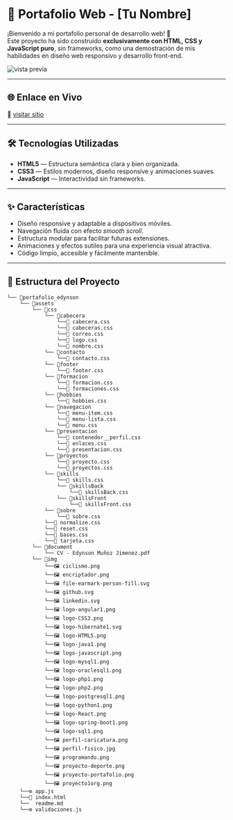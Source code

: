 # 💼 Portafolio Web - [Tu Nombre]

¡Bienvenido a mi portafolio personal de desarrollo web! 🚀  
Este proyecto ha sido construido **exclusivamente con HTML, CSS y JavaScript puro**, sin frameworks, como una demostración de mis habilidades en diseño web responsivo y desarrollo front-end.

![vista previa](assets/img/proyecto-portafolio.png) <!-- Puedes subir una imagen del sitio y referenciarla aquí -->

---

## 🌐 Enlace en Vivo

🔗 [visitar sitio](https://edynsonmj.github.io/portafolio_edynson/)

---

## 🛠️ Tecnologías Utilizadas

- **HTML5** — Estructura semántica clara y bien organizada.
- **CSS3** — Estilos modernos, diseño responsive y animaciones suaves.
- **JavaScript** — Interactividad sin frameworks.

---

## ✨ Características

- Diseño responsive y adaptable a dispositivos móviles.
- Navegación fluida con efecto *smooth scroll*.
- Estructura modular para facilitar futuras extensiones.
- Animaciones y efectos sutiles para una experiencia visual atractiva.
- Código limpio, accesible y fácilmente mantenible.

---

## 📂 Estructura del Proyecto

```
└── 📁portafolio_edynson
    └── 📁assets
        └── 📁css
            └── 📁cabecera
                └──🎨 cabecera.css
                └──🎨 cabeceras.css
                └──🎨 correo.css
                └──🎨 logo.css
                └──🎨 nombre.css
            └── 📁contacto
                └──🎨 contacto.css
            └── 📁footer
                └──🎨 footer.css
            └── 📁formacion
                └──🎨 formacion.css
                └──🎨 formaciones.css
            └── 📁hobbies
                └──🎨 hobbies.css
            └── 📁navegacion
                └──🎨 menu-item.css
                └──🎨 menu-lista.css
                └──🎨 menu.css
            └── 📁presentacion
                └──🎨 contenedor__perfil.css
                └──🎨 enlaces.css
                └──🎨 presentacion.css
            └── 📁proyectos
                └──🎨 proyecto.css
                └──🎨 proyectos.css
            └── 📁skills
                └──🎨 skills.css
                └── 📁skillsBack
                    └──🎨 skillsBack.css
                └── 📁skillsFront
                    └──🎨 skillsFront.css
            └── 📁sobre
                └──🎨 sobre.css
            └──🎨 normalize.css
            └──🎨 reset.css
            └──🎨 bases.css
            └──🎨 tarjeta.css
        └── 📁document
            └── CV - Edynson Muñoz Jimenez.pdf
        └── 📁img
            └──🖼️ ciclismo.png
            └──🖼️ encriptador.png
            └──🖼️ file-earmark-person-fill.svg
            └──🖼️ github.svg
            └──🖼️ linkedin.svg
            └──🖼️ logo-angular1.png
            └──🖼️ logo-CSS3.png
            └──🖼️ logo-hibernate1.svg
            └──🖼️ logo-HTML5.png
            └──🖼️ logo-java1.png
            └──🖼️ logo-javascript.png
            └──🖼️ logo-mysql1.png
            └──🖼️ logo-oraclesql1.png
            └──🖼️ logo-php1.png
            └──🖼️ logo-php2.png
            └──🖼️ logo-postgresql1.png
            └──🖼️ logo-python1.png
            └──🖼️ logo-React.png
            └──🖼️ logo-spring-boot1.png
            └──🖼️ logo-sql1.png
            └──🖼️ perfil-caricatura.png
            └──🖼️ perfil-fisico.jpg
            └──🖼️ programando.png
            └──🖼️ proyecto-deporte.png
            └──🖼️ proyecto-portafolio.png
            └──🖼️ proyecto1org.png
    └──⚙️ app.js
    └──📄 index.html
    └──  readme.md
    └──⚙️ validaciones.js
```
